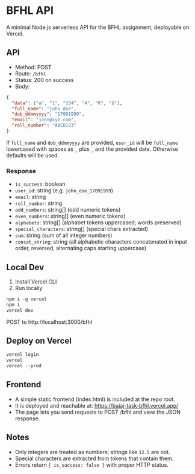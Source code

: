 # BFHL API

A minimal Node.js serverless API for the BFHL assignment, deployable on Vercel.

## API

- Method: POST
- Route: `/bfhl`
- Status: 200 on success
- Body:
```json
{
  "data": ["a", "1", "334", "4", "R", "$"],
  "full_name": "john doe",
  "dob_ddmmyyyy": "17091999",
  "email": "john@xyz.com",
  "roll_number": "ABCD123"
}
```

If `full_name` and `dob_ddmmyyyy` are provided, `user_id` will be `full_name` lowercased with spaces as `_` plus `_` and the provided date. Otherwise defaults will be used.

### Response
- `is_success`: boolean
- `user_id`: string (e.g. `john_doe_17091999`)
- `email`: string
- `roll_number`: string
- `odd_numbers`: string[] (odd numeric tokens)
- `even_numbers`: string[] (even numeric tokens)
- `alphabets`: string[] (alphabet tokens uppercased; words preserved)
- `special_characters`: string[] (special chars extracted)
- `sum`: string (sum of all integer numbers)
- `concat_string`: string (all alphabetic characters concatenated in input order, reversed, alternating caps starting uppercase)

## Local Dev

1. Install Vercel CLI
2. Run locally

```powershell
npm i -g vercel
npm i
vercel dev
```

POST to http://localhost:3000/bfhl

## Deploy on Vercel

```powershell
vercel login
vercel
vercel --prod
```

## Frontend

- A simple static frontend (index.html) is included at the repo root.
- It is deployed and reachable at: https://bajaj-task-bfhl.vercel.app/
- The page lets you send requests to POST /bfhl and view the JSON response.

## Notes
- Only integers are treated as numbers; strings like `12.5` are not.
- Special characters are extracted from tokens that contain them.
- Errors return `{ is_success: false }` with proper HTTP status.
